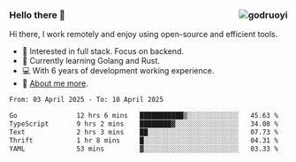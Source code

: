 ### Hello there 👋 <img align="right" src="https://github-readme-stats.vercel.app/api?username=godruoyi&show_icons=true" alt="godruoyi" />

Hi there, I work remotely and enjoy using open-source and efficient tools.

- 🔭 Interested in full stack. Focus on backend.
- 🌱 Currently learning Golang and Rust.
- 💻 With 6 years of development working experience.
- 👒 [About me more](https://godruoyi.com/posts/about-godruoyi).



<!--START_SECTION:waka-->

```txt
From: 03 April 2025 - To: 10 April 2025

Go               12 hrs 6 mins   ███████████▒░░░░░░░░░░░░░   45.63 %
TypeScript       9 hrs 2 mins    ████████▓░░░░░░░░░░░░░░░░   34.08 %
Text             2 hrs 3 mins    ██░░░░░░░░░░░░░░░░░░░░░░░   07.73 %
Thrift           1 hr 8 mins     █░░░░░░░░░░░░░░░░░░░░░░░░   04.31 %
YAML             53 mins         ▓░░░░░░░░░░░░░░░░░░░░░░░░   03.33 %
```

<!--END_SECTION:waka-->

